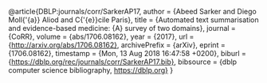@article{DBLP:journals/corr/SarkerAP17,
author    = {Abeed Sarker and
Diego Moll{\'{a}} Aliod and
C{\'{e}}cile Paris},
title     = {Automated text summarisation and evidence-based medicine: {A} survey
of two domains},
journal   = {CoRR},
volume    = {abs/1706.08162},
year      = {2017},
url       = {http://arxiv.org/abs/1706.08162},
archivePrefix = {arXiv},
eprint    = {1706.08162},
timestamp = {Mon, 13 Aug 2018 16:47:58 +0200},
biburl    = {https://dblp.org/rec/journals/corr/SarkerAP17.bib},
bibsource = {dblp computer science bibliography, https://dblp.org}
}